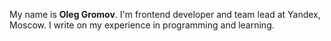 My name is **Oleg Gromov**. I'm frontend developer and team lead at Yandex, Moscow. I write on my experience in programming and learning.